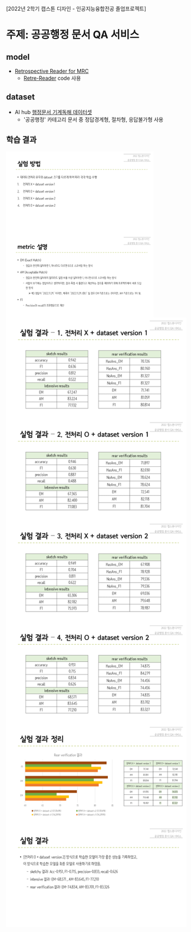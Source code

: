 [2022년 2학기 캡스톤 디자인 - 인공지능융합전공 졸업프로젝트]

# 주제: 공공행정 문서 QA 서비스

## model
- [Retrospective Reader for MRC](https://arxiv.org/abs/2001.09694)
  - [Retre-Reader](https://github.com/jinmang2/RetroReader) code 사용

## dataset
- AI hub [행정문서 기계독해 데이터셋](https://www.aihub.or.kr/aihubdata/data/view.do?currMenu=115&topMenu=100&aihubDataSe=realm&dataSetSn=569)
  - '공공행정' 카테고리 문서 중 정답경계형, 절차형, 응답불가형 사용

## 학습 결과
<img src="https://github.com/JeongEunhye00/Human24/blob/main/img/train2.PNG" height="225px" weight="125px" align="left">
<img src="https://github.com/JeongEunhye00/Human24/blob/main/img/metrics.PNG" height="225px" weight="125px" align="center">
<img src="https://github.com/JeongEunhye00/Human24/blob/main/img/res1.PNG" height="275px" weight="150px" align="left">
<img src="https://github.com/JeongEunhye00/Human24/blob/main/img/res2.PNG" height="275px" weight="150px" align="center">
<img src="https://github.com/JeongEunhye00/Human24/blob/main/img/res3.PNG" height="275px" weight="150px" align="left">
<img src="https://github.com/JeongEunhye00/Human24/blob/main/img/res4.PNG" height="275px" weight="150px" align="center">
<img src="https://github.com/JeongEunhye00/Human24/blob/main/img/res5.PNG" height="275px" weight="150px" align="left">
<img src="https://github.com/JeongEunhye00/Human24/blob/main/img/res6.PNG" height="275px" weight="150px" align="center">
